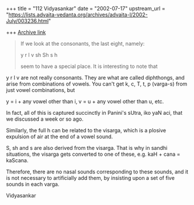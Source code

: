 +++
title = "112 Vidyasankar"
date = "2002-07-17"
upstream_url = "https://lists.advaita-vedanta.org/archives/advaita-l/2002-July/003236.html"

+++
[Archive link](https://lists.advaita-vedanta.org/archives/advaita-l/2002-July/003236.html)

>If we look at the consonants, the last eight, namely:
>
>y  r  l v
>sh Sh s h
>
>seem to have a special place. It is interesting to note that

y r l v are not really consonants. They are what are called diphthongs, and
arise from combinations of vowels. You can't get k, c, T, t, p (varga-s)
from just vowel combinations, but

y = i + any vowel other than i,
v = u + any vowel other than u, etc.

In fact, all of this is captured succinctly in Panini's sUtra, iko yaN aci,
that we discussed a week or so ago.

Similarly, the full h can be related to the visarga, which is a plosive
expulsion of air at the end of a vowel sound.

S, sh and s are also derived from the visarga. That is why in sandhi
situations, the visarga gets converted to one of these, e.g. kaH + cana =
kaScana.

Therefore, there are no nasal sounds corresponding to these sounds, and it
is not necessary to artificially add them, by insisting upon a set of five
sounds in each varga.

Vidyasankar

